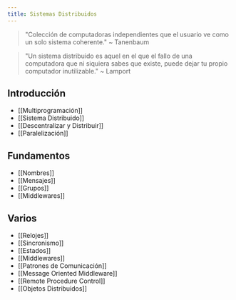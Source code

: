 ```yaml
---
title: Sistemas Distribuidos
---
```


> "Colección de computadoras independientes que el usuario ve como un solo sistema coherente." ~ Tanenbaum

> "Un sistema distribuido es aquel en el que el fallo de una computadora que ni siquiera sabes que existe, puede dejar tu propio computador inutilizable." ~ Lamport

## Introducción

- [[Multiprogramación]]
- [[Sistema Distribuido]]
- [[Descentralizar y Distribuir]]
- [[Paralelización]]

## Fundamentos

- [[Nombres]]
- [[Mensajes]]
- [[Grupos]]
- [[Middlewares]]

## Varios

- [[Relojes]]
- [[Sincronismo]]
- [[Estados]]
- [[Middlewares]]
- [[Patrones de Comunicación]]
- [[Message Oriented Middleware]]
- [[Remote Procedure Control]]
- [[Objetos Distribuidos]]

